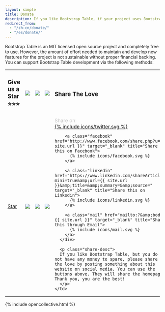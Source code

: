 ```yaml
---
layout: simple
title: Donate
description: If you like Bootstrap Table, if your project uses Bootstrap Table, if you want Bootstrap Table do better...
redirect_from:
  - "/zh-cn/donate/"
  - "/es/donate/"
---
```


Bootstrap Table is an MIT licensed open source project and completely free to use. However, the amount of effort needed to maintain and develop new features for the project is not sustainable without proper financial backing. You can support Bootstrap Table development via the following methods:

<table class="table donate">
<tbody>
  <tr>
    <td width="200"><h3>Give us a Star<br>⭐️⭐️⭐️</h3></td>
    <td><img src="{{ site.base_url }}/assets/images/paypalLogo.png"></td>
    <td><img src="{{ site.base_url }}/assets/images/alipayLogo.png"></td>
    <td><img src="{{ site.base_url }}/assets/images/weixinLogo.png"></td>
    <td><h3>Share The Love</h3></td>
  </tr>
  <tr>
    <td>
      <a class="github-button" href="https://github.com/wenzhixin/bootstrap-table" data-size="large" data-show-count="true" aria-label="Star wenzhixin/bootstrap-table on GitHub">Star</a>
    </td>
    <td>
      <a class="paypal" href="https://www.paypal.com/cgi-bin/webscr?cmd=_s-xclick&hosted_button_id=ZDHP676FQDUT6">
        <img src="https://www.paypalobjects.com/en_US/i/btn/btn_donateCC_LG.gif">
      </a>
    </td>
    <td><img src="{{ site.base_url }}/assets/images/alipay.jpg"></td>
    <td><img src="{{ site.base_url }}/assets/images/weixin.png"></td>
    <td>
      <span style="color: silver;">Share on: </span>
      <div id="share-buttons">
        <a class="twitter" href="http://twitter.com/home?status={{ site.url }}" target="_blank" title="Share this on Twitter">
          {% include icons/twitter.svg %}
        </a>

        <a class="facebook" href="http://www.facebook.com/share.php?u={{ site.url }}" target="_blank" title="Share this on Facebook">
          {% include icons/facebook.svg %}
        </a>

        <a class="linkedin" href="https://www.linkedin.com/shareArticle?mini=true&amp;url={{ site.url }}&amp;title=&amp;summary=&amp;source=" target="_blank" title="Share this on Linkedin">
          {% include icons/linkedin.svg %}
        </a>

        <a class="mail" href="mailto:?&amp;body={{ site.url }}" target="_blank" title="Share this through Email">
          {% include icons/mail.svg %}
        </a>
      </div>

      <p class="share-desc">
      If you like Bootstrap Table, but you do not have any money to spare, please share the love by posting something about this website on social media. You can use the buttons above. They will share the homepage. Thank you, you are the best!
      </p>
    </td>
  </tr>
</tbody>
</table>

{% include opencollective.html %}
